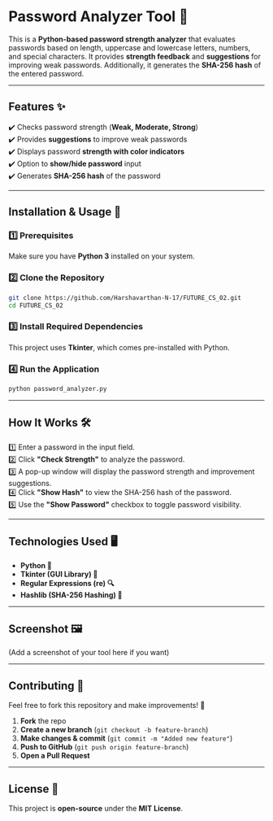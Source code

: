 # Password Analyzer Tool 🔐

This is a **Python-based password strength analyzer** that evaluates passwords based on length, uppercase and lowercase letters, numbers, and special characters. It provides **strength feedback** and **suggestions** for improving weak passwords. Additionally, it generates the **SHA-256 hash** of the entered password.

---

## Features ✨  
✔️ Checks password strength (**Weak, Moderate, Strong**)  
✔️ Provides **suggestions** to improve weak passwords  
✔️ Displays password **strength with color indicators**  
✔️ Option to **show/hide password** input  
✔️ Generates **SHA-256 hash** of the password  

---

## Installation & Usage 🚀  

### 1️⃣ Prerequisites  
Make sure you have **Python 3** installed on your system.  

### 2️⃣ Clone the Repository  
```bash
git clone https://github.com/Harshavarthan-N-17/FUTURE_CS_02.git
cd FUTURE_CS_02
```

### 3️⃣ Install Required Dependencies  
This project uses **Tkinter**, which comes pre-installed with Python.  

### 4️⃣ Run the Application  
```bash
python password_analyzer.py
```

---

## How It Works 🛠️  

1️⃣ Enter a password in the input field.  
2️⃣ Click **"Check Strength"** to analyze the password.  
3️⃣ A pop-up window will display the password strength and improvement suggestions.  
4️⃣ Click **"Show Hash"** to view the SHA-256 hash of the password.  
5️⃣ Use the **"Show Password"** checkbox to toggle password visibility.  

---

## Technologies Used 🖥️  
- **Python 🐍**  
- **Tkinter (GUI Library) 🎨**  
- **Regular Expressions (re) 🔍**  
- **Hashlib (SHA-256 Hashing) 🔑**  

---

## Screenshot 🖼️  
(Add a screenshot of your tool here if you want)  

---

## Contributing 🤝  
Feel free to fork this repository and make improvements! 🚀  
1. **Fork** the repo  
2. **Create a new branch** (`git checkout -b feature-branch`)  
3. **Make changes & commit** (`git commit -m "Added new feature"`)  
4. **Push to GitHub** (`git push origin feature-branch`)  
5. **Open a Pull Request**  

---

## License 📜  
This project is **open-source** under the **MIT License**.  
